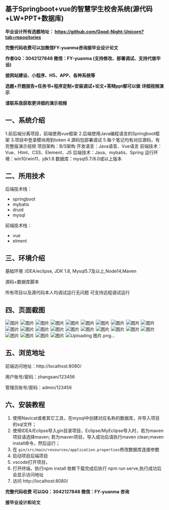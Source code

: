 ## 基于Springboot+vue的智慧学生校舍系统(源代码+LW+PPT+数据库)
**毕业设计所有选题地址： https://github.com/Good-Night-Unicorn?tab=repositories**

**完整代码收费可以加微信FY-yuanma咨询接毕业设计论文**

**作者QQ：3042127848 微信：FY-yuanma (支持修改、部署调试、支持代做毕设)**

**接网站建设、小程序、H5、APP、各种系统等**

**选题+开题报告+任务书+程序定制+安装调试+论文+答辩ppt都可以做**
**详细视频演示**

**请联系我获取更详细的演示视频**

## 一、系统介绍

1.前后端分离项目，前端使用vue框架
2.后端使用Java编程语言的Springboot框架
3.项目中登录模块用到token
4.源码包部署调试
5.每个笔记均有对应源码，有完整版演示视频
项目架构：B/S架构
开发语言：Java语音、Vue语言
前端技术：Vue、Html、CSS、Element、JS
后端技术：Java、mybatis、Spring
运行环境：win10/win11、jdk1.8
数据库：mysql5.7/8.0或以上版本

## 二、所用技术

后端技术栈：

- springboot
- mybatis
- druid
- mysql

前端技术栈：

- vue
- elment



## 三、环境介绍

基础环境 :IDEA/eclipse, JDK 1.8, Mysql5.7及以上,Node14,Maven

源码+数据库脚本

所有项目以及源代码本人均调试运行无问题 可支持远程调试运行

## 四、页面截图
![图片](https://github.com/user-attachments/assets/4bd7fef0-668f-42b8-bd40-ba9f58307c88)
![图片](https://github.com/user-attachments/assets/41e650fa-15e8-4bbb-b5c4-180ad9fd9679)
![图片](https://github.com/user-attachments/assets/c129fb53-7fd7-4d78-bb40-af76d10b8cea)
![图片](https://github.com/user-attachments/assets/56046451-3169-4386-8beb-e32e6754a59c)
![图片](https://github.com/user-attachments/assets/6875c5e4-00f1-4c25-9d61-e859d45baec3)
![图片](https://github.com/user-attachments/assets/356a410f-f563-436a-9b2f-d9b63630b6df)
![图片](https://github.com/user-attachments/assets/487af811-e793-44ba-8896-1c538a48a142)
![图片](https://github.com/user-attachments/assets/6e0dbc3b-5acc-447b-8664-e073d4c59bf5)
![图片](https://github.com/user-attachments/assets/948ed536-2788-4f3c-b42f-a6e844c2689d)
![图片](https://github.com/user-attachments/assets/e3cc57f2-8a7a-4f3f-842e-103b93fcb939)
![图片](https://github.com/user-attachments/assets/443278ed-b296-4513-9608-81332e399606)
![图片](https://github.com/user-attachments/assets/03a882d7-43a7-4041-a843-f287e948f4d5)
![图片](https://github.com/user-attachments/assets/72e9f9d3-b760-43f0-97e2-ab999652e0f2)
![图片](https://github.com/user-attachments/assets/5be0e320-dff7-4324-a236-0287a0a1851c)
![图片](https://github.com/user-attachments/assets/4a33dad1-1833-4f56-8867-c2bcd3be926c)
![图片](https://github.com/user-attachments/assets/e62afffd-afa6-4ab2-b79d-f206c1485e77)
![图片](https://github.com/user-attachments/assets/a8fbcda0-3398-483a-b936-2582098fd6d2)
![图片](https://github.com/user-attachments/assets/0a4a30ec-6a72-4f7f-977e-838948b13e50)
![图片](https://github.com/user-attachments/assets/6768a868-e004-45dd-8bbc-b793bf02f2e3)
![图片](https://github.com/user-attachments/assets/8c835e8e-f093-4f27-91dc-ad4fb317bb26)
![图片](https://github.com/user-attachments/assets/14e0ba7c-cda6-4be4-8953-427546c2e772)
![图片](https://github.com/user-attachments/assets/154f19f8-c68f-459a-a79d-bc254a45e9be)
![图片](https://github.com/user-attachments/assets/5b82f7f4-fece-401d-90db-8c8ee061c0b4)
![图片](https://github.com/user-attachments/assets/c12437cd-63dc-4a52-96ba-637517197ed1)
![Uploading 图片.png…]()


## 五、浏览地址

前端访问地址：http://localhost:8080/

用户账号/密码：zhangsan/123456

管理员账号/密码：admin/123456  

## 六、安装教程

1. 使用Navicat或者其它工具，在mysql中创建对应名称的数据库，并导入项目的sql文件；
2. 使用IDEA/Eclipse导入gin目录项目，Eclipse/MyEclipse导入时，若为maven项目请选择maven;
   若为maven项目，导入成功后请执行maven clean;maven install命令，然后运行；
3. 在 `gin/src/main/resources/application.properties`修改数据库连接参数
4. 启动项目后端项目 
5. vscode打开项目，
6. 打开终端，执行npm install 依赖下载完成后执行 npm run serve,执行成功后会显示访问地址
7. 访问  http://localhost:8080/

**完整代码收费  可以QQ：3042127848 微信：FY-yuanma 咨询**

**接毕业设计和论文**
